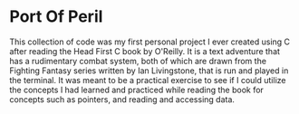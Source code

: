 <h1>Port Of Peril</h1>

<p>This collection of code was my first personal project I ever created using C after reading the Head First C book by O'Reilly. It is a text adventure that has a rudimentary combat system, both of which are drawn from the Fighting Fantasy series written by Ian Livingstone, that is run and played in the terminal. It was meant to be a practical exercise to see if I could utilize the concepts I had learned and practiced while reading the book for concepts such as pointers, and reading and accessing data.</p>
